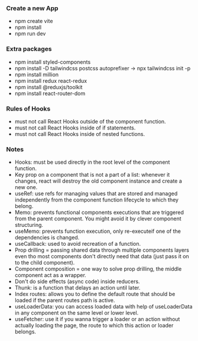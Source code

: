 ### Create a new App 

- npm create vite 
- npm install 
- npm run dev 

### Extra packages 

- npm install styled-components 
- npm install -D tailwindcss postcss autoprefixer -> npx tailwindcss init -p 
- npm install million 
- npm install redux react-redux 
- npm install @reduxjs/toolkit 
- npm install react-router-dom 

### Rules of Hooks 

- must not call React Hooks outside of the component function. 
- must not call React Hooks inside of if statements. 
- must not call React Hooks inside of nested functions. 

### Notes 

- Hooks: must be used directly in the root level of the component function. 
- Key prop on a component that is not a part of a list: whenever it changes, react will destroy the old component instance and create a new one. 
- useRef: use refs for managing values that are stored and managed independently from the component function lifecycle to which they belong. 
- Memo: prevents functional components executions that are triggered from the parent component. You might avoid it by clever component structuring. 
- useMemo: prevents function execution, only re-executeif one of the dependencies is changed. 
- useCallback: used to avoid recreation of a function. 
- Prop drilling = passing shared data through multiple components layers even tho most components don't directly need that data (just pass it on to the child component). 
- Component composition = one way to solve prop drilling, the middle component act as a wrapper. 
- Don't do side effects (async code) inside reducers. 
- Thunk: is a function that delays an action until later. 
- Index routes: allows you to define the default route that should be loaded if the parent routes path is active. 
- useLoaderData: you can access loaded data with help of useLoaderData in any component on the same level or lower level. 
- useFetcher: use it if you wanna trigger a loader or an action without actually loading the page, the route to which this action or loader belongs. 
